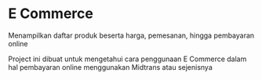 # E Commerce

Menampilkan daftar produk beserta harga, pemesanan, hingga pembayaran online

Project ini dibuat untuk mengetahui cara penggunaan E Commerce dalam hal pembayaran online menggunakan Midtrans atau sejenisnya
